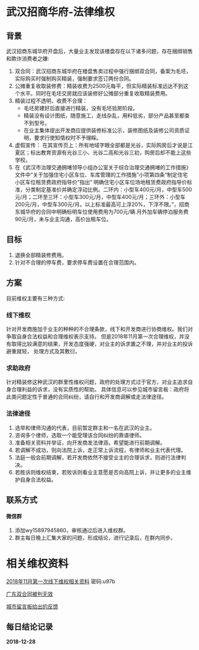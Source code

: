 # 武汉招商华府-法律维权
## 背景
武汉招商东城华府开盘后，大量业主发现该楼盘存在以下诸多问题，存在捆绑销售和欺诈消费者之嫌:

1. 双合同：武汉招商东城华府在楼盘售卖过程中强行捆绑双合同，备案为毛坯，实际购买时强制购买精装，强制要求签订两份合同。
2. 公摊重复收取装修费：精装收费为2500元每平，但实际精装标准远达不到这个水平。同时在毛坯交房就应该装修好公摊部分重复收取精装费用。
3. 精装过程不透明，收费不合理：
   * 毛坯房建好后直接进行精装，没有毛坯验房阶段。
   * 精装没有设计图纸，随意施工，走线杂乱，用料低劣，部分产品甚至都查不到型号。
   * 在业主集体提出开发商应提供装修标准公示，装修图纸及装修公司资质证明，要求行使知情权时不予理睬。
4. 虚假宣传：
  在其宣传页上：所有地域字眼全部都是光谷，实际购房后才说是江夏区；标出教育资源有光谷三小、光谷二高和光谷三初，购房后却不能上这些学校。
5. 在《武汉市治理交通拥堵领导小组办公室关于综合治理交通拥堵的工作措施》文件中“关于加强住宅小区车位、车库管理的工作措施”小项第四条“制定住宅小区车位租赁费政府指导价”指出“ 明确住宅小区车位场地租赁费政府指导价标准，分类制定基准价并确定浮动比例。二环内：小型车400元/月，中型车500元/月；二环至三环：小型车300元/月，中型车400元/月；三环外：小型车200元/月，中型车300元/月。以上标准最高可上浮20%，下浮不限。”，招商东城华府的合同中明确标明车位使用费用为700元/辆.月外加车辆停泊服务费90元/月，未与业主沟通，高价出租车位。

## 目标
1. 退换全部精装修费用。
2. 针对不合理的停车费，要求停车费设置在合理范围内。

## 方案
目前维权主要有三种方式:
### 线下维权
针对开发商施加于业主的种种的不合理条款，线下和开发商进行协商维权。我们对争取自身合法权益和合理维权表示支持。
但是2018年11月第一次合理维权，并没有取得比较满意的结果，开发态度强硬，对业主的诉求置之不理，并对业主的投诉避重就轻，
处理方式及其敷衍。

### 求助政府
针对精装修这种武汉的群里性维权问题，政府的处理方式过于官方，对业主追求自身合理利益的诉求，没有实质性的帮助。
具体信息可以参见城市留言板：政府将此类问题定性于普通的合同纠纷，请自行和开发商调解或走法律途径。

### 法律途径
1. 选举和律师沟通的代表，目前暂定群主和一名在武汉的业主。
2. 咨询多个律师，选取一个能受理该合同纠纷的靠谱律师。
3. 准备相关资料并举证，向开发商发法律涵，希望能进行前期调解。
4. 若调解不成功，则向法院上诉，走正常上诉流程，有律师和业主代表代理。
5. 法庭一般会前期调解，若开发商依然不接受业主的合理诉求，则进行法律判决。
6. 若胜诉则维权结束，若败诉则看业主意愿是否向高院上诉，并让更多的业主维护自身合法权益。

## 联系方式
#### 微信群  
1. 添加wy15897945860，审核通过后进入维权群。
2. 群主每日晚上汇集大家的问题，形成结论，进行记录后，在群内同步。

# 相关维权资料
[2018年11月第一次线下维权相关资料](https://pan.baidu.com/s/1liBsG_u_fi_MvZq9XxIeiQ) 密码:u97b

[广东双合同被判无效](http://house.people.com.cn/n1/2018/1102/c164220-30378945.html)

[城市留言板给出的反馈](http://liuyan.cjn.cn/threads/content?tid=254333&from=singlemessage&isappinstalled=0)


## 每日结论记录 
**2018-12-28**
